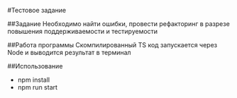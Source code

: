 #Тестовое задание

##Задание
Необходимо найти ошибки, провести рефакторинг в разрезе повышения поддерживаемости и тестируемости

##Работа программы
Скомпилированный TS код запускается через Node и выводится результат в терминал

##Использование
 - npm install
 - npm run start